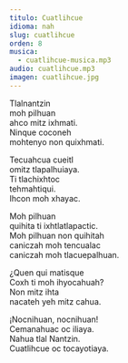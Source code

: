 ```yaml
---
titulo: Cuatlihcue
idioma: nah
slug: cuatlihcue
orden: 8
musica: 
  - cuatlihcue-musica.mp3
audio: cuatlihcue.mp3
imagen: cuatlihcue.jpg
---
```


Tlalnantzin<br>
moh pilhuan<br>
ahco mitz ixhmati.<br>
Ninque coconeh<br>
mohtenyo non quixhmati.<br>

Tecuahcua cueitl<br>
omitz tlapalhuiaya.<br>
Ti tlachixhtoc<br>
tehmahtiqui.<br>
Ihcon moh xhayac.<br>

Moh pilhuan<br>
quihita ti ixhtlatlapactic.<br>
Moh pilhuan non quihitah<br>
caniczah moh tencualac<br>
caniczah moh tlacuepalhuan.<br>

¿Quen qui matisque<br>
Coxh ti moh ihyocahuah?<br>
Non mitz ihta<br>
nacateh yeh mitz cahua.<br>

¡Nocnihuan, nocnihuan!<br>
Cemanahuac oc iliaya.<br>
Nahua tlal Nantzin.<br>
Cuatlihcue oc tocayotiaya.<br>
